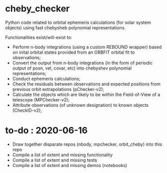 # cheby_checker
Python code related to orbital ephemeris calculations (for solar system objects) using fast chebysheb polynomial representations. 

Functionalities exist/will-exist to:
 - Perform n-body integrations (using a custom REBOUND wrapper) based on inital orbital states provided from an ORBFIT orbital fit to observations;   
 - Convert the output from n-body integrations (in the form of periodic output of posn, vel, covar, etc) into chebyshev polynomial representations;
 - Conduct ephemeris calculations; 
 - Check the residuals between observations and expected positions from previous orbit extrapolations (pChecker-v2);
 - Calculate the objects which are likely to be within the Field-of-View of a telescope (MPChecker-v2);
 - Attribute observations (of unknown designation) to known objects (CheckID-v2); 

# to-do : 2020-06-16
 - Draw together disparate repos (nbody, mpchecker, orbit_cheby) into this repo
 - Compile a list of extent and missing functionality
 - Compile a list of extent and missing tests
 - Compile a list of extent and missing demos (notebooks)


